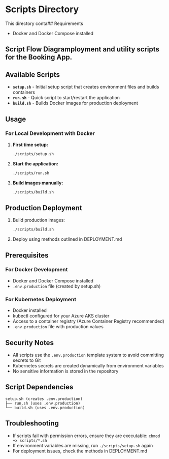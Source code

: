 # Scripts Directory

This directory conta## Requirements

- Docker and Docker Compose installed

## Script Flow Diagramployment and utility scripts for the Booking App.

## Available Scripts

- **`setup.sh`** - Initial setup script that creates environment files and builds containers
- **`run.sh`** - Quick script to start/restart the application  
- **`build.sh`** - Builds Docker images for production deployment

## Usage

### For Local Development with Docker

1. **First time setup:**
   ```bash
   ./scripts/setup.sh
   ```

2. **Start the application:**
   ```bash
   ./scripts/run.sh
   ```

3. **Build images manually:**
   ```bash
   ./scripts/build.sh
   ```

## Production Deployment

1. Build production images:

   ```bash
   ./scripts/build.sh
   ```

2. Deploy using methods outlined in DEPLOYMENT.md

## Prerequisites

### For Docker Development
- Docker and Docker Compose installed
- `.env.production` file (created by setup.sh)

### For Kubernetes Deployment
- Docker installed
- kubectl configured for your Azure AKS cluster
- Access to a container registry (Azure Container Registry recommended)
- `.env.production` file with production values

## Security Notes

- All scripts use the `.env.production` template system to avoid committing secrets to Git
- Kubernetes secrets are created dynamically from environment variables
- No sensitive information is stored in the repository

## Script Dependencies

```
setup.sh (creates .env.production)
├── run.sh (uses .env.production)  
└── build.sh (uses .env.production)
```

## Troubleshooting

- If scripts fail with permission errors, ensure they are executable: `chmod +x scripts/*.sh`
- If environment variables are missing, run `./scripts/setup.sh` again
- For deployment issues, check the methods in DEPLOYMENT.md
